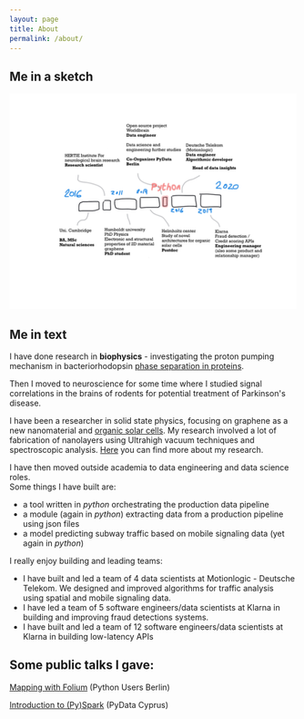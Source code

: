 ```yaml
---
layout: page
title: About
permalink: /about/
---
```


## Me in a sketch
![drawing](images/cv-timeline-sketch.jpg)


## Me in text
I have done research in **biophysics** - investigating the proton pumping mechanism in bacteriorhodopsin [phase separation in proteins](https://www.academia.edu/1107753/Liquid-Liquid_Phase_Separation_in_Protein_Solutions_Controlled_by_Multivalent_Salts_and_Temperature).

Then I moved to neuroscience for some time where I studied signal correlations in the brains of rodents for potential treatment of Parkinson's disease.

I have been a researcher in solid state physics, focusing on graphene as a new nanomaterial and [organic solar cells](https://www.sciencedirect.com/science/article/abs/pii/S0040609019302780). My research involved a lot of fabrication of nanolayers using Ultrahigh vacuum techniques and spectroscopic analysis. [Here](https://scholar.google.com/citations?user=i7TBNSMAAAAJ&hl=en) you can find more about my research.

I have then moved outside academia to data engineering and data science roles.    
Some things I have built are:
- a tool written in *python* orchestrating the production data pipeline
- a module (again in *python*) extracting data from a production pipeline using json files
- a model predicting subway traffic based on mobile signaling data (yet again in *python*)

I really enjoy building and leading teams:
- I have built and led a team of 4 data scientists at Motionlogic - Deutsche Telekom. We designed and improved algorithms for traffic analysis using spatial and mobile signaling data.    
- I have led a team of 5 software engineers/data scientists at Klarna in building and improving fraud detections systems.
- I have built and led a team of 12 software engineers/data scientists at Klarna in building low-latency APIs 

## Some public talks I gave:
[Mapping with Folium](https://www.meetup.com/Python-Users-Berlin-PUB/events/xmdjfmywpbmb/) (Python Users Berlin)

[Introduction to (Py)Spark](https://www.meetup.com/fr-FR/PyData-Cyprus/events/259617209/) (PyData Cyprus)
